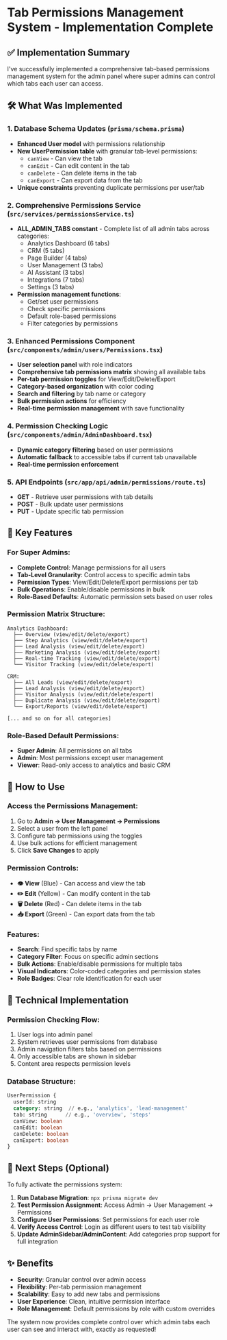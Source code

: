 # Tab Permissions Management System - Implementation Complete

## ✅ **Implementation Summary**

I've successfully implemented a comprehensive tab-based permissions management system for the admin panel where super admins can control which tabs each user can access.

## 🛠️ **What Was Implemented**

### 1. **Database Schema Updates** (`prisma/schema.prisma`)
- **Enhanced User model** with permissions relationship
- **New UserPermission table** with granular tab-level permissions:
  - `canView` - Can view the tab
  - `canEdit` - Can edit content in the tab  
  - `canDelete` - Can delete items in the tab
  - `canExport` - Can export data from the tab
- **Unique constraints** preventing duplicate permissions per user/tab

### 2. **Comprehensive Permissions Service** (`src/services/permissionsService.ts`)
- **ALL_ADMIN_TABS constant** - Complete list of all admin tabs across categories:
  - Analytics Dashboard (6 tabs)
  - CRM (5 tabs) 
  - Page Builder (4 tabs)
  - User Management (3 tabs)
  - AI Assistant (3 tabs)
  - Integrations (7 tabs)
  - Settings (3 tabs)
- **Permission management functions**:
  - Get/set user permissions
  - Check specific permissions
  - Default role-based permissions
  - Filter categories by permissions

### 3. **Enhanced Permissions Component** (`src/components/admin/users/Permissions.tsx`)
- **User selection panel** with role indicators
- **Comprehensive tab permissions matrix** showing all available tabs
- **Per-tab permission toggles** for View/Edit/Delete/Export
- **Category-based organization** with color coding
- **Search and filtering** by tab name or category
- **Bulk permission actions** for efficiency
- **Real-time permission management** with save functionality

### 4. **Permission Checking Logic** (`src/components/admin/AdminDashboard.tsx`)
- **Dynamic category filtering** based on user permissions
- **Automatic fallback** to accessible tabs if current tab unavailable
- **Real-time permission enforcement**

### 5. **API Endpoints** (`src/app/api/admin/permissions/route.ts`)
- **GET** - Retrieve user permissions with tab details
- **POST** - Bulk update user permissions  
- **PUT** - Update specific tab permission

## 🎯 **Key Features**

### **For Super Admins:**
- **Complete Control**: Manage permissions for all users
- **Tab-Level Granularity**: Control access to specific admin tabs
- **Permission Types**: View/Edit/Delete/Export permissions per tab
- **Bulk Operations**: Enable/disable permissions in bulk
- **Role-Based Defaults**: Automatic permission sets based on user roles

### **Permission Matrix Structure:**
```
Analytics Dashboard:
  ├── Overview (view/edit/delete/export)
  ├── Step Analytics (view/edit/delete/export)  
  ├── Lead Analysis (view/edit/delete/export)
  ├── Marketing Analysis (view/edit/delete/export)
  ├── Real-time Tracking (view/edit/delete/export)
  └── Visitor Tracking (view/edit/delete/export)

CRM:
  ├── All Leads (view/edit/delete/export)
  ├── Lead Analysis (view/edit/delete/export)
  ├── Visitor Analysis (view/edit/delete/export)
  ├── Duplicate Analysis (view/edit/delete/export)
  └── Export/Reports (view/edit/delete/export)

[... and so on for all categories]
```

### **Role-Based Default Permissions:**
- **Super Admin**: All permissions on all tabs
- **Admin**: Most permissions except user management
- **Viewer**: Read-only access to analytics and basic CRM

## 📍 **How to Use**

### **Access the Permissions Management:**
1. Go to **Admin → User Management → Permissions**
2. Select a user from the left panel
3. Configure tab permissions using the toggles
4. Use bulk actions for efficient management
5. Click **Save Changes** to apply

### **Permission Controls:**
- **👁️ View** (Blue) - Can access and view the tab
- **✏️ Edit** (Yellow) - Can modify content in the tab
- **🗑️ Delete** (Red) - Can delete items in the tab  
- **📥 Export** (Green) - Can export data from the tab

### **Features:**
- **Search**: Find specific tabs by name
- **Category Filter**: Focus on specific admin sections
- **Bulk Actions**: Enable/disable permissions for multiple tabs
- **Visual Indicators**: Color-coded categories and permission states
- **Role Badges**: Clear role identification for each user

## 🔧 **Technical Implementation**

### **Permission Checking Flow:**
1. User logs into admin panel
2. System retrieves user permissions from database
3. Admin navigation filters tabs based on permissions
4. Only accessible tabs are shown in sidebar
5. Content area respects permission levels

### **Database Structure:**
```sql
UserPermission {
  userId: string
  category: string  // e.g., 'analytics', 'lead-management' 
  tab: string      // e.g., 'overview', 'steps'
  canView: boolean
  canEdit: boolean  
  canDelete: boolean
  canExport: boolean
}
```

## 🚀 **Next Steps (Optional)**

To fully activate the permissions system:

1. **Run Database Migration**: `npx prisma migrate dev`
2. **Test Permission Assignment**: Access Admin → User Management → Permissions
3. **Configure User Permissions**: Set permissions for each user role
4. **Verify Access Control**: Login as different users to test tab visibility
5. **Update AdminSidebar/AdminContent**: Add categories prop support for full integration

## ✨ **Benefits**

- **Security**: Granular control over admin access
- **Flexibility**: Per-tab permission management  
- **Scalability**: Easy to add new tabs and permissions
- **User Experience**: Clean, intuitive permission interface
- **Role Management**: Default permissions by role with custom overrides

The system now provides complete control over which admin tabs each user can see and interact with, exactly as requested!